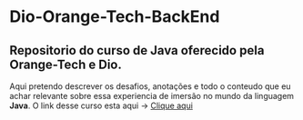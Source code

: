 # Dio-Orange-Tech-BackEnd
## Repositorio do curso de Java oferecido pela Orange-Tech e Dio.

Aqui pretendo descrever os desafios, anotações e todo o conteudo que eu achar relevante sobre essa experiencia de imersão no mundo da linguagem **Java**. 
O link desse curso esta aqui -> [Clique aqui](https://web.dio.me/track/orange-tech-backend)
